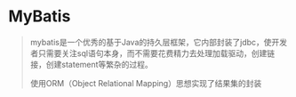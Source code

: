 # MyBatis

>mybatis是一个优秀的基于Java的持久层框架，它内部封装了jdbc，使开发者只需要关注sql语句本身，而不需要花费精力去处理加载驱动，创建链接，创建statement等繁杂的过程。
>
>使用ORM（Object Relational Mapping）思想实现了结果集的封装
